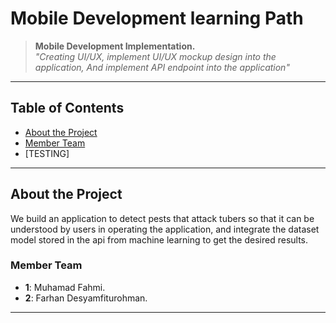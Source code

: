 # Mobile Development learning Path

> **Mobile Development Implementation.**  
*"Creating UI/UX, implement UI/UX mockup design into the application, And implement API endpoint into the application"*

---

## Table of Contents

- [About the Project](#-about-the-project)
- [Member Team](#-member-team)
- [TESTING]

---

## About the Project

We build an application to detect pests that attack tubers so that it can be understood by users in operating the application, and integrate the dataset model stored in the api from machine learning to get the desired results.

### Member Team
- **1**: Muhamad Fahmi.
- **2**: Farhan Desyamfiturohman.


---
